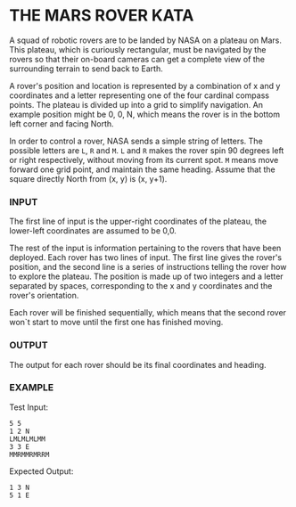 # THE MARS ROVER KATA

A squad of robotic rovers are to be landed by NASA on a plateau on Mars. This plateau, which is
curiously rectangular, must be navigated by the rovers so that their on-board cameras can get a
complete view of the surrounding terrain to send back to Earth.

A rover's position and location is represented by a combination of x and y coordinates and a letter
representing one of the four cardinal compass points. The plateau is divided up into a grid to simplify
navigation. An example position might be 0, 0, N, which means the rover is in the bottom left corner
and facing North.

In order to control a rover, NASA sends a simple string of letters. The possible letters are `L`, `R` and
`M`. `L` and `R` makes the rover spin 90 degrees left or right respectively, without moving from its
current spot. `M` means move forward one grid point, and maintain the same heading.
Assume that the square directly North from (x, y) is (x, y+1).

### INPUT

The first line of input is the upper-right coordinates of the plateau, the lower-left coordinates are
assumed to be 0,0.

The rest of the input is information pertaining to the rovers that have been deployed. Each rover has
two lines of input. The first line gives the rover's position, and the second line is a series of
instructions telling the rover how to explore the plateau. The position is made up of two integers
and a letter separated by spaces, corresponding to the x and y coordinates and the rover's
orientation.

Each rover will be finished sequentially, which means that the second rover won`t start to move until
the first one has finished moving.

### OUTPUT
The output for each rover should be its final coordinates and heading.

### EXAMPLE

Test Input:
```
5 5
1 2 N
LMLMLMLMM
3 3 E
MMRMMRMRRM
```

Expected Output:
```
1 3 N
5 1 E
```
